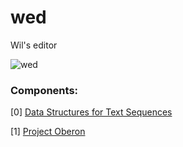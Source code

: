 # wed
Wil's editor

![wed](https://cloud.githubusercontent.com/assets/8480417/10098414/0b5902ee-6379-11e5-9c3d-29a1c5acc428.png)

### Components:

[0] [Data Structures for Text Sequences](https://www.cs.unm.edu/~crowley/papers/sds.pdf)

[1] [Project Oberon](https://www.inf.ethz.ch/personal/wirth/ProjectOberon/PO.System.pdf)
